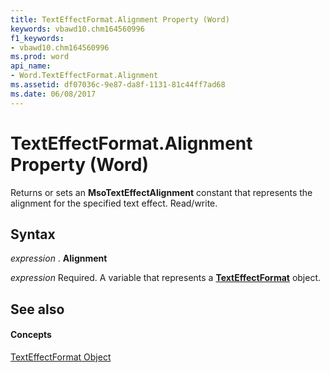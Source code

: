 ```yaml
---
title: TextEffectFormat.Alignment Property (Word)
keywords: vbawd10.chm164560996
f1_keywords:
- vbawd10.chm164560996
ms.prod: word
api_name:
- Word.TextEffectFormat.Alignment
ms.assetid: df07036c-9e87-da8f-1131-81c44ff7ad68
ms.date: 06/08/2017
---
```



# TextEffectFormat.Alignment Property (Word)

Returns or sets an  **MsoTextEffectAlignment** constant that represents the alignment for the specified text effect. Read/write.


## Syntax

 _expression_ . **Alignment**

 _expression_ Required. A variable that represents a **[TextEffectFormat](Word.TextEffectFormat.md)** object.


## See also


#### Concepts


[TextEffectFormat Object](Word.TextEffectFormat.md)

